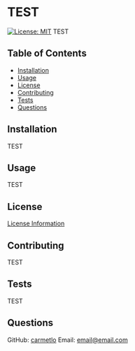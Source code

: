 # TEST

[![License: MIT](https://img.shields.io/badge/License-MIT-brightgreen.svg)](https://opensource.org/licenses/MIT)
TEST

## Table of Contents
- [Installation](#installation)
- [Usage](#usage)
- [License](#license)
- [Contributing](#contributing)
- [Tests](#tests)
- [Questions](#questions)

## Installation
TEST

## Usage
TEST

## License

[License Information](https://opensource.org/licenses/MIT)

## Contributing
TEST

## Tests
TEST

## Questions
GitHub: [carmetlo](https://github.com/carmetlo)
Email: email@email.com
